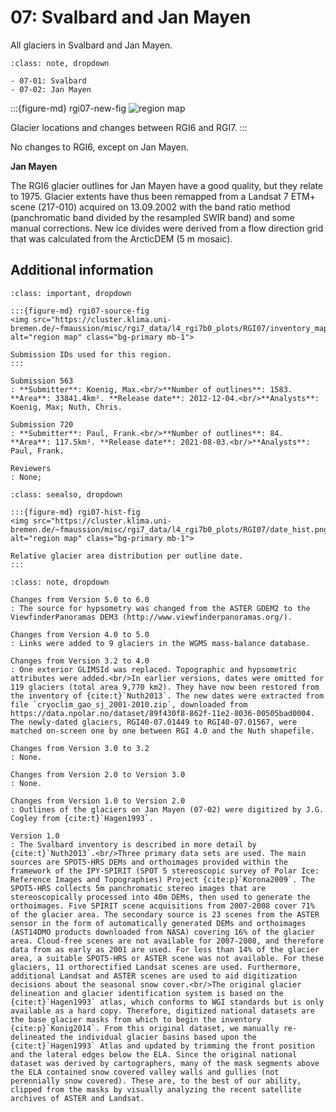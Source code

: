 # 07: Svalbard and Jan Mayen

All glaciers in Svalbard and Jan Mayen.

```{admonition} Subregions
:class: note, dropdown

- 07-01: Svalbard
- 07-02: Jan Mayen

```


:::{figure-md} rgi07-new-fig
<img src="https://cluster.klima.uni-bremen.de/~fmaussion/misc/rgi7_data/l4_rgi7b0_plots/RGI07/isrgi6_map.jpeg" alt="region map" class="bg-primary mb-1">

Glacier locations and changes between RGI6 and RGI7.
:::

No changes to RGI6, except on Jan Mayen.

**Jan Mayen**

The RGI6 glacier outlines for Jan Mayen have a good quality, but they relate to 1975. Glacier extents have thus been remapped from a Landsat 7 ETM+ scene (217-010) acquired on 13.09.2002 with the band ratio method (panchromatic band divided by the resampled SWIR band) and some manual corrections. New ice divides were derived from a flow direction grid that was calculated from the ArcticDEM (5 m mosaic).

## Additional information 

```{admonition} Data sources and analysts
:class: important, dropdown

:::{figure-md} rgi07-source-fig
<img src="https://cluster.klima.uni-bremen.de/~fmaussion/misc/rgi7_data/l4_rgi7b0_plots/RGI07/inventory_map.jpeg" alt="region map" class="bg-primary mb-1">

Submission IDs used for this region.
:::

Submission 563
: **Submitter**: Koenig, Max.<br/>**Number of outlines**: 1583. **Area**: 33841.4km². **Release date**: 2012-12-04.<br/>**Analysts**: Koenig, Max; Nuth, Chris.

Submission 720
: **Submitter**: Paul, Frank.<br/>**Number of outlines**: 84. **Area**: 117.5km². **Release date**: 2021-08-03.<br/>**Analysts**: Paul, Frank.

Reviewers
: None;

```

```{admonition} Outlines date distribution
:class: seealso, dropdown

:::{figure-md} rgi07-hist-fig
<img src="https://cluster.klima.uni-bremen.de/~fmaussion/misc/rgi7_data/l4_rgi7b0_plots/RGI07/date_hist.png" alt="region map" class="bg-primary mb-1">

Relative glacier area distribution per outline date.
:::

```

```{admonition} Version history
:class: note, dropdown

Changes from Version 5.0 to 6.0
: The source for hypsometry was changed from the ASTER GDEM2 to the ViewfinderPanoramas DEM3 (http://www.viewfinderpanoramas.org/).

Changes from Version 4.0 to 5.0
: Links were added to 9 glaciers in the WGMS mass-balance database.

Changes from Version 3.2 to 4.0
: One exterior GLIMSId was replaced. Topographic and hypsometric attributes were added.<br/>In earlier versions, dates were omitted for 119 glaciers (total area 9,770 km2). They have now been restored from the inventory of {cite:t}`Nuth2013`. The new dates were extracted from file `cryoclim_gao_sj_2001-2010.zip`, downloaded from 
https://data.npolar.no/dataset/89f430f8-862f-11e2-8036-00505bad0004. The newly-dated glaciers, RGI40-07.01449 to RGI40-07.01567, were matched on-screen one by one between RGI 4.0 and the Nuth shapefile.

Changes from Version 3.0 to 3.2
: None.

Changes from Version 2.0 to Version 3.0
: None.

Changes from Version 1.0 to Version 2.0
: Outlines of the glaciers on Jan Mayen (07-02) were digitized by J.G. Cogley from {cite:t}`Hagen1993`.

Version 1.0
: The Svalbard inventory is described in more detail by {cite:t}`Nuth2013`.<br/>Three primary data sets are used. The main sources are SPOT5-HRS DEMs and orthoimages provided within the framework of the IPY-SPIRIT (SPOT 5 stereoscopic survey of Polar Ice: Reference Images and Topographies) Project {cite:p}`Korona2009`. The SPOT5-HRS collects 5m panchromatic stereo images that are stereoscopically processed into 40m DEMs, then used to generate the orthoimages. Five SPIRIT scene acquisitions from 2007-2008 cover 71% of the glacier area. The secondary source is 23 scenes from the ASTER sensor in the form of automatically generated DEMs and orthoimages (AST14DMO products downloaded from NASA) covering 16% of the glacier area. Cloud-free scenes are not available for 2007-2008, and therefore data from as early as 2001 are used. For less than 14% of the glacier area, a suitable SPOT5-HRS or ASTER scene was not available. For these glaciers, 11 orthorectified Landsat scenes are used. Furthermore, additional Landsat and ASTER scenes are used to aid digitization decisions about the seasonal snow cover.<br/>The original glacier delineation and glacier identification system is based on the {cite:t}`Hagen1993` atlas, which conforms to WGI standards but is only available as a hard copy. Therefore, digitized national datasets are the base glacier masks from which to begin the inventory {cite:p}`Konig2014`. From this original dataset, we manually re-delineated the individual glacier basins based upon the {cite:t}`Hagen1993` Atlas and updated by trimming the front position and the lateral edges below the ELA. Since the original national dataset was derived by cartographers, many of the mask segments above the ELA contained snow covered valley walls and gullies (not perennially snow covered). These are, to the best of our ability, clipped from the masks by visually analyzing the recent satellite archives of ASTER and Landsat.

```

